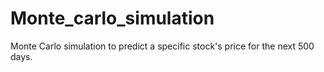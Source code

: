 # Monte_carlo_simulation
Monte Carlo simulation to predict a specific stock's price for the next 500 days.
